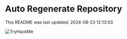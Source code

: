 # Auto Regenerate Repository

This README was last updated: 2024-08-23 12:13:03

 ![TryHackMe](https://tryhackme.com/badge/533634)